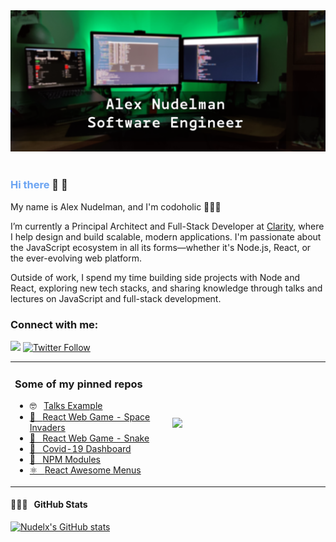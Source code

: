 
<center> <img width="100%" height="80%" src="https://github.com/nudelx/nudelx/raw/main/img/bg_2.png"></center>

<br>

 <h3> <font color="#6ba4f2">Hi there</font> 👋 🙂</h3>
My name is Alex Nudelman, and I'm codoholic 👨🏻‍💻


I’m currently a Principal Architect and Full-Stack Developer at [Clarity](https://www.clarityo.com/), where I help design and build scalable, modern applications. I'm passionate about the JavaScript ecosystem in all its forms—whether it's Node.js, React, or the ever-evolving web platform.

Outside of work, I spend my time building side projects with Node and React, exploring new tech stacks, and sharing knowledge through talks and lectures on JavaScript and full-stack development.




### Connect with me:


<a href="https://www.linkedin.com/in/alexnudelm/"><img src="https://img.shields.io/badge/Linked-In-blue"></a>
<a href="https://twitter.com/_nudelx_"><img alt="Twitter Follow" src="https://img.shields.io/twitter/follow/_nudelx_?style=social"></a>

<table width="100%" border="0 solid white" border-collapse="collapse" border-spacing="0">
  <tr>
  <td width="50%"> 
  <h3> Some of my pinned repos</h3>
<ul>
 <li> 🤓 &nbsp; <a href="https://nudelx.github.io/presentations/#/">Talks Example </li>
 <li> 👾 &nbsp; <a href="https://github.com/nudelx/ReactSpaceInvaders">React Web Game - Space Invaders  </li>
 <li> 👾 &nbsp; <a href="https://github.com/nudelx/ReactRetroGameEmojiSnake">React Web Game - Snake  </li>
 <li> 🦠 &nbsp; <a href="https://github.com/nudelx/covid-live">Covid-19 Dashboard </li>
 <li> 💢 &nbsp; <a href="https://www.npmjs.com/~nudelx">NPM Modules </li>
 <li> ⚛️ &nbsp; <a href="https://github.com/nudelx/ReactAwesomeMenus">React Awesome Menus </li>
</ul>
 
</td>
  
<td border="0">
    <img src="https://github-readme-stats.vercel.app/api/top-langs/?username=nudelx&hide=html,matlab&langs_count=10&layout=compact&hide_border=1&theme=dark">
    </td>
 </tr>
</table>





#### 👨🏻‍💻 &nbsp; GitHub Stats
[![Nudelx's GitHub stats](https://github-readme-stats.vercel.app/api?username=nudelx&count_private=true&show_icons=true&include_all_commits=true&show_owner=true&show=prs_merged_percentage&count_private=true&theme=dark&rank_icon=github)](https://github.com/anuraghazra/github-readme-stats)



<!--
**nudelx/nudelx** is a ✨ _special_ ✨ repository because its `README.md` (this file) appears on your GitHub profile.




Here are some ideas to get you started:

- 🔭 I'm currently working on ...
- 🌱 I'm currently learning ...
- 👯 I'm looking to collaborate on ...
- 🤔 I'm looking for help with ...
- 💬 Ask me about ...
- 📫 How to reach me: ...
- 😄 Pronouns: ...
- ⚡ Fun fact: ...
-->




